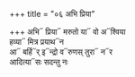 +++
title = "०६ अभि प्रिया"

+++
अभि᳓ प्रिया᳓ मरुतो या᳓ वो अ᳓श्विया  
हव्या᳓ मित्र प्रयाथ᳓न  
आ᳓ बर्हि᳓र् इ᳓न्द्रो व᳓रुणस् तुरा᳓ न᳓र  
आदित्या᳓सः सदन्तु नः